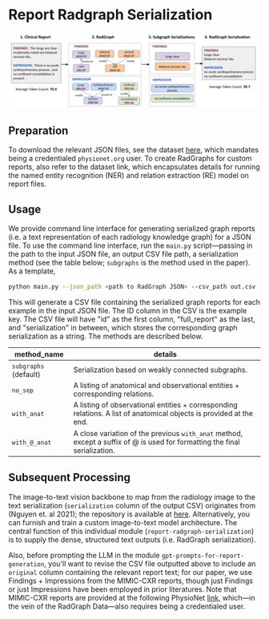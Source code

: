 # Report Radgraph Serialization
![Diagram of the serialization process for RadGraphs.](serialization_diagram.png)

## Preparation
To download the relevant JSON files, see the dataset <a href = "https://physionet.org/content/radgraph/1.0.0/">here</a>, which mandates being a credentialed `physionet.org` user. To create RadGraphs for custom reports, also refer to the dataset link, which encapsulates details for running the named entity recognition (NER) and relation extraction (RE) model on report files. 

## Usage
We provide command line interface for generating serialized graph reports (i.e. a text representation of each radiology knowledge graph) for a JSON file. To use the command line interface, run the `main.py` script—passing in the path to the input JSON file, an output CSV file path, a serialization method (see the table below; `subgraphs` is the method used in the paper). As a template,

```zsh
python main.py --json_path <path to RadGraph JSON> --csv_path out.csv --method_name subgraphs
```

This will generate a CSV file containing the serialized graph reports for each example in the input JSON file. The ID column in the CSV is the example key. The CSV file will have "id" as the first column, "full_report" as the last, and "serialization" in between, which stores the corresponding graph serialization as a string. The methods are described below.

method_name | details
--- | --- 
`subgraphs` (default) | Serialization based on weakly connected subgraphs.
`no_sep` | A listing of anatomical and observational entities + corresponding relations.
`with_anat` | A listing of observational entities + corresponding relations. A list of anatomical objects is provided at the end.
`with_@_anat`| A close variation of the previous `with_anat` method, except a suffix of @ is used for formatting the final serialization. 

## Subsequent Processing
The image-to-text vision backbone to map from the radiology image to the text serialization (`serialization` column of the output CSV) originates from (Nguyen et. al 2021); the repository is available at [here](https://github.com/ginobilinie/xray_report_generation). Alternatively, you can furnish and train a custom image-to-text model architecture. The central function of this individual module (`report-radgraph-serialization`) is to supply the dense, structured text outputs (i.e. RadGraph serialization).

Also, before prompting the LLM in the module `gpt-prompts-for-report-generation`, you'll want to revise the CSV file outputted above to include an `original` column containing the relevant report text; for our paper, we use Findings + Impressions from the MIMIC-CXR reports, though just Findings or just Impressions have been employed in prior literatures. Note that MIMIC-CXR reports are provided at the following PhysioNet <a href = "https://physionet.org/content/mimic-cxr/2.0.0/">link</a>, which—in the vein of the RadGraph Data—also requires being a credentialed user.  



